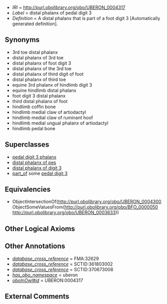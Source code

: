  * *IRI* = http://purl.obolibrary.org/obo/UBERON_0004317
 * *Label* = distal phalanx of pedal digit 3
 * *Definition* = A distal phalanx that is part of a foot digit 3 [Automatically generated definition].

## Synonyms

 * 3rd toe distal phalanx
 * distal phalanx of 3rd toe
 * distal phalanx of foot digit 3
 * distal phalanx of the 3rd toe
 * distal phalanx of third digit of foot
 * distal phalanx of third toe
 * equine 3rd phalanx of hindlimb digit 3
 * equine hindlimb distal phalanx
 * foot digit 3 distal phalanx
 * third distal phalanx of foot
 * hindlimb coffin bone
 * hindlimb medial claw of artiodactyl
 * hindlimb medial claw of ruminant hoof
 * hindlimb medial ungual phalanx of artiodactyl
 * hindlimb pedal bone

## Superclasses

 * [pedal digit 3 phalanx](../../UBERON/42/UBERON_0003642.md)
 * [distal phalanx of pes](../../UBERON/67/UBERON_0003867.md)
 * [distal phalanx of digit 3](../../UBERON/85/UBERON_0014485.md)
 * [part_of](../../BFO/50/BFO_0000050.md) some [pedal digit 3](../../UBERON/33/UBERON_0003633.md)

## Equivalencies

 * ObjectIntersectionOf(<http://purl.obolibrary.org/obo/UBERON_0004300> ObjectSomeValuesFrom(<http://purl.obolibrary.org/obo/BFO_0000050> <http://purl.obolibrary.org/obo/UBERON_0003633>))

## Other Logical Axioms


## Other Annotations

 * *[database_cross_reference](../../ef/oboInOwl#hasDbXref.md)* = FMA:32629
 * *[database_cross_reference](../../ef/oboInOwl#hasDbXref.md)* = SCTID:361803002
 * *[database_cross_reference](../../ef/oboInOwl#hasDbXref.md)* = SCTID:370673008
 * *[has_obo_namespace](../../ce/oboInOwl#hasOBONamespace.md)* = uberon
 * *[oboInOwl#id](../../id/oboInOwl#id.md)* = UBERON:0004317

## External Comments


